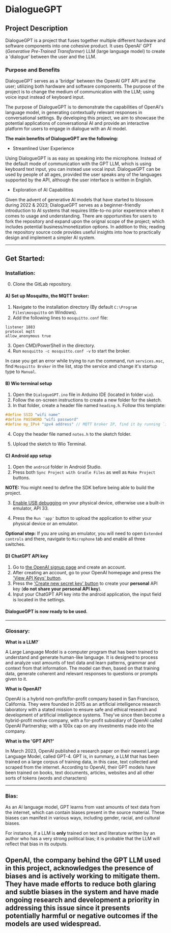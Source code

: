 # DialogueGPT

## Project Description

DialogueGPT is a project that fuses together multiple different hardware and software components into one cohesive product. It uses OpenAI' GPT (_Generative Pre-Trained Transformer_) LLM (large language model) to create a 'dialogue' between the user and the LLM.


### Purpose and Benefits

DialogueGPT serves as a 'bridge' between the OpenAI GPT API and the user; utilizing both hardware and software components. The purpose of the project is to change the medium of communication with the LLM; using voice input instead of keyboard input.

The purpose of DialogueGPT is to demonstrate the capabilities of OpenAI's language model, in generating contextually relevant responses in conversational settings. By developing this project, we aim to showcase the potential applications of conversational AI and provide an interactive platform for users to engage in dialogue with an AI model.

**The main benefits of DialogueGPT are the following:**

- Streamlined User Experience
    
Using DialogueGPT is as easy as speaking into the microphone. Instead of the default mode of communication with the GPT LLM, which is using keyboard text input, you can instead use vocal input. DialogueGPT can be used by people of all ages, provided the user speaks any of the languages supported by the API, although the user interface is written in English.

- Exploration of AI Capabilities

Given the advent of generative AI models that have started to blossom during 2022 & 2023; DialogueGPT serves as a beginner-friendly introduction to AI systems that requires little-to-no prior experience when it comes to usage and understanding. There are opportunities for users to fork the repository and expand upon the orignal scope of the project; which includes potential business/monetization options. In addition to this; reading the repository source code provides useful insights into how to practically design and implement a simpler AI system. 

---

## Get Started:

### Installation:

0. Clone the GitLab repository.

#### A) Set up Mosquitto, the MQTT broker:
1. Navigate to the installation directory (By default `C:\Program Files\mosquitto` on Windows).
2. Add the following lines to `mosquitto.conf` file:
```
listener 1883
protocol mqtt
allow_anonymous true
```
3. Open CMD/PowerShell in the directory.
4. Run `mosquitto -c mosquitto.conf -v` to start the broker.

In case you get an error while trying to run the command, run `services.msc`, find `Mosquitto Broker` in the list, stop the service and change it's startup type to `Manual`.

#### B) Wio terminal setup
1. Open the `DialogueGPT.ino` file in Arduino IDE (located in folder `wio`).
2. Follow the on-screen instructions to create a new folder for the sketch.
3. In that folder, create a header file named `heading.h`. Follow this template:
```c
#define SSID "wifi name" 
#define PASSWORD "wifi password" 
#define my_IPv4 "ipv4 address" // MQTT broker IP, find it by running `ipconfig` on the host machine
```
4. Copy the header file named `notes.h` to the sketch folder.

5. Upload the sketch to Wio Terminal.

#### C) Android app setup
1. Open the `android` folder in Android Studio.
2. Press both `Sync Project with Gradle Files` as well as `Make Project` buttons.

**NOTE:** You might need to define the SDK before being able to build the project.

3. [Enable USB debugging](https://developer.android.com/studio/debug/dev-options#:~:text=Enable%20USB%20debugging%20on%20your%20device,-Before%20you%20can&text=Enable%20USB%20debugging%20in%20the,Advanced%20%3E%20Developer%20Options%20%3E%20USB%20debugging) on your physical device, otherwise use a built-in emulator, API 33.

4. Press the `Run 'app'` button to upload the application to either your physical device or an emulator.

**Optional step:** If you are using an emulator, you will need to open `Extended controls` and there, navigate to `Microphone` tab and enable all three switches.

#### D) ChatGPT API key

1. Go to [the OpenAI signup page](https://auth0.openai.com/u/signup/identifier?state=hKFo2SBqdlhsaVpNeHA2dGFtdzZSYVJWaHhwdkJhWnlydUlWeqFur3VuaXZlcnNhbC1sb2dpbqN0aWTZIHJxaVBVbGVYTnJQQ3BVS3JiZWQxQVE0dUhLVE9SbDhNo2NpZNkgRFJpdnNubTJNdTQyVDNLT3BxZHR3QjNOWXZpSFl6d0Q) and create an account.
2. After creating an account, go to your OpenAI homepage and press the ['View API Keys' button](https://imgur.com/a/Wxijvt7).
3. Press the ['Create new secret key' button](https://imgur.com/a/xhS0G5h) to create your **personal** API key (**do not share your personal API key**).
4. Input your ChatGPT API key into the android application, the input field is located in the settings.

#### DialogueGPT is now ready to be used.

---

### Glossary:

**What is a LLM?**`

A Large Language Model is a computer program that has been trained to understand and generate human-like language. It is designed to process and analyze vast amounts of text data and learn patterns, grammar and context from that information. The model can then, based on that training data, generate coherent and relevant responses to questions or prompts given to it.

**What is OpenAI?**

OpenAI is a hybrid non-profit/for-profit company based in San Francisco, California. They were founded in 2015 as an artificial intelligence research laboratory with a stated mission to ensure safe and ethical research and development of artificial intelligence systems. They've since then become a hybrid-profit motive company, with a for-profit subsidiary of OpenAI called OpenAI Partnership; with a 100x cap on any investments made into the company.

**What is the 'GPT API?'**

In March 2023, OpenAI published a research paper on their newest Large Language Model, called GPT-4. GPT is, in summary, a LLM that has been trained on a large corpus of training data, in this case, text collected and scraped from the internet. According to OpenAI, their GPT models have been trained on books, text documents, articles, websites and all other sorts of tokens (words and characters)

---

### Bias:

As an AI language model, GPT learns from vast amounts of text data from the internet, which can contain biases present in the source material. These biases can manifest in various ways, including gender, racial, and cultural biases.

For instance, if a LLM is **only** trained on text and literature written by an author who has a very strong political bias; it is probable that the LLM will reflect that bias in its outputs.

OpenAI, the company behind the GPT LLM used in this project, acknowledges the presence of biases and is actively working to mitigate them. They have made efforts to reduce both glaring and subtle biases in the system and have made ongoing research and development a priority in addressing this issue since it presents potentially harmful or negative outcomes if the models are used widespread.
---
